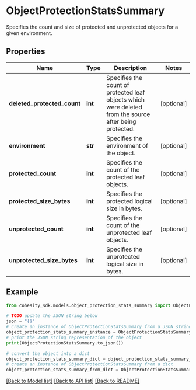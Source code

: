 # ObjectProtectionStatsSummary

Specifies the count and size of protected and unprotected objects for a given environment.

## Properties

Name | Type | Description | Notes
------------ | ------------- | ------------- | -------------
**deleted_protected_count** | **int** | Specifies the count of protected leaf objects which were deleted from the source after being protected. | [optional] 
**environment** | **str** | Specifies the environment of the object. | [optional] 
**protected_count** | **int** | Specifies the count of the protected leaf objects. | [optional] 
**protected_size_bytes** | **int** | Specifies the protected logical size in bytes. | [optional] 
**unprotected_count** | **int** | Specifies the count of the unprotected leaf objects. | [optional] 
**unprotected_size_bytes** | **int** | Specifies the unprotected logical size in bytes. | [optional] 

## Example

```python
from cohesity_sdk.models.object_protection_stats_summary import ObjectProtectionStatsSummary

# TODO update the JSON string below
json = "{}"
# create an instance of ObjectProtectionStatsSummary from a JSON string
object_protection_stats_summary_instance = ObjectProtectionStatsSummary.from_json(json)
# print the JSON string representation of the object
print(ObjectProtectionStatsSummary.to_json())

# convert the object into a dict
object_protection_stats_summary_dict = object_protection_stats_summary_instance.to_dict()
# create an instance of ObjectProtectionStatsSummary from a dict
object_protection_stats_summary_from_dict = ObjectProtectionStatsSummary.from_dict(object_protection_stats_summary_dict)
```
[[Back to Model list]](../README.md#documentation-for-models) [[Back to API list]](../README.md#documentation-for-api-endpoints) [[Back to README]](../README.md)



